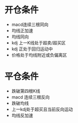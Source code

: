 # 开仓条件
* macd连续三根同向
* 均线正加速
* 均线同向
* kdj 上一K线处于超卖/超买区
* kdj 正处于回归运动中
* 价格处于均线附近或负偏离区

# 平仓条件
* 跌破第四根K线
* macd 连续三根反向
* 跌破均线
* 上一kdj处于超买且当前反向运动
* 均线反加速